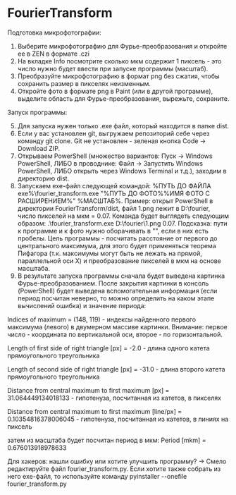 # FourierTransform

Подготовка микрофотографии:

1. Выберите микрофотографию для Фурье-преобразования и откройте ее в ZEN в формате .czi
2. На вкладке Info посмотрите сколько мкм содержит 1 пиксель - это число нужно будет ввести при запуске программы (масштаб).
3. Преобразуйте микрофотографию в формат png без сжатия, чтобы сохранить размер в пикселях неизменным. 
4. Откройте фото в формате png в Paint (или в другой программе), выделите область для Фурье-преобразования, вырежьте, сохраните.

Запуск программы:

5. Для запуска нужен только .exe файл, который находится в папке dist.
6. Если у вас установлен git, выгружаем репозиторий себе через команду git clone. Git не установлен - зеленая кнопка Code -> Download ZIP.
7. Открываем PowerShell (множество вариантов: Пуск -> Windows PowerShell, ЛИБО в проводнике: Файл -> Запустить Windows PowerShell, ЛИБО открыть через Windows Terminal и т.д.), заходим в директорию dist.
8. Запускаем exe-файл следующей командой: %ПУТЬ ДО ФАЙЛА exe%\fourier_transform.exe "%ПУТЬ ДО ФОТО%\%ИМЯ ФОТО С РАСШИРЕНИЕМ%" %МАСШТАБ%.
Пример: открыт PowerShell в директории FourierTransform/dist, файл 1.png лежит в D:\fourier, число пикселей на мкм = 0.07. 
Команда будет выглядеть следующим образом: .\fourier_transform.exe D:\fourier\1.png 0.07. Подсказка: пути к программе и к фото нужно оборачивать в "", если в них есть пробелы.
Цель программы -  посчитать расстояние от первого до центрального максимума, для этого будет применяться теорема Пифагора (т.к. максимумы могут быть не лежать на прямой, параллельной оси X) и преобразование пикселей в мкм на основе масштаба.
9. В результате запуска программы сначала будет выведена картинка Фурье-преобразованием. После закрытия картинки в консоль (PowerShell) будет выведена вспомогательная информация (если период посчитан неверно, то можно определить на каком этапе вычислений ошибка) и значение периода:
	
Indices of maximum = (148, 119) - индексы найденного первого максимума (левого) в двумерном массиве картинки. Внимание: первое число - координата по вертикальной оси, второе - по горизонтальной. 

Length of first side of right triangle [px] = -2.0 - длина одного катета прямоугольного треугольника

Length of second side of right triangle [px] = -31.0 - длина второго катета прямоугольного треугольника

Distance from central maximum to first maximum [px] = 31.064449134018133 - гипотенуза, посчитанная из катетов, в пикселях

Distance from central maximum to first maximum [line/px] = 0.10354816378006045 - гипотенуза, посчитанная из катетов, в линиях на пиксель
	
затем из масштаба будет посчитан период в мкм:
Period [mkm] = 0.676013918978633

Для хакеров: нашли ошибку или хотите улучшить программу? -> Смело редактируйте файл fourier_transform.py. Если хотите также собрать из него exe-файл, то используйте команду pyinstaller --onefile fourier_transform.py
